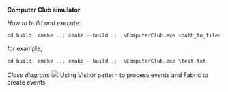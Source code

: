 **Computer Club simulator**

_How to build and execute:_
```c
cd build; cmake ..; cmake --build .; .\ComputerClub.exe <path_to_file>
```
for example,
```c
cd build; cmake ..; cmake --build .; .\ComputerClub.exe \test.txt
```

_Class diagram:_
![](D:\ComputerClub\computerClub.png)
Using Visitor pattern to process events and Fabric to create events
